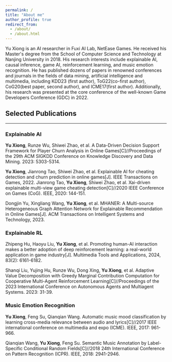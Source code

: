 ```yaml
---
permalink: /
title: "About me"
author_profile: true
redirect_from: 
  - /about/
  - /about.html
---
```



Yu Xiong is an AI researcher in Fuxi AI Lab, NetEase Games. He received his Master's degree from the School of Computer Science and Technology at Nanjing University in 2018. His research interests include explainable AI, causal inference, game AI, reinforcement learning, and music emotion recognition. He has published dozens of papers in renowned conferences and journals in the fields of data mining, artificial intelligence and multimedia, including KDD23 (first author), ToG22(co-first author), CoG20(best paper, second author), and ICME17(first author). Additionally, his research was presented at the core conference of the well-known Game Developers Conference (GDC) in 2022. 

## Selected Publications
------
### Explainable AI
**Yu Xiong**, Runze Wu, Shiwei Zhao, et al. A Data-Driven Decision Support Framework for Player Churn Analysis in Online Games[C]//Proceedings of the 29th ACM SIGKDD Conference on Knowledge Discovery and Data Mining. 2023: 5303-5314. 

**Yu Xiong**, Jianrong Tao, Shiwei Zhao, et al. Explainable AI for cheating detection and churn prediction in online games[J]. IEEE Transactions on Games, 2022.
Jianrong Tao, **Yu Xiong**, Shiwei Zhao, et al. Xai-driven explainable multi-view game cheating detection[C]//2020 IEEE Conference on Games (CoG). IEEE, 2020: 144-151.

Dongjin Yu, Xingliang Wang, **Yu Xiong**, et al. MHANER: A Multi-source Heterogeneous Graph Attention Network for Explainable Recommendation in Online Games[J]. ACM Transactions on Intelligent Systems and Technology, 2023.


### Explainable RL
Zhipeng Hu, Haoyu Liu, **Yu Xiong**, et al. Promoting human-AI interaction makes a better adoption of deep reinforcement learning: a real-world application in game industry[J]. Multimedia Tools and Applications, 2024, 83(2): 6161-6182.

Shanqi Liu, Yujing Hu, Runze Wu, Dong Xing, **Yu Xiong**, et al. Adaptive Value Decomposition with Greedy Marginal Contribution Computation for Cooperative Multi-Agent Reinforcement Learning[C]//Proceedings of the 2023 International Conference on Autonomous Agents and Multiagent Systems. 2023: 31-39.

### Music Emotion Recognition
**Yu Xiong**, Feng Su, Qianqian Wang. Automatic music mood classification by learning cross-media relevance between audio and lyrics[C]//2017 IEEE international conference on multimedia and expo (ICME). IEEE, 2017: 961-966.

Qianqian Wang, **Yu Xiong**, Feng Su. Semantic Music Annotation by Label-Specific Conditional Random Fields[C]//2018 24th International Conference on Pattern Recognition (ICPR). IEEE, 2018: 2941-2946.



